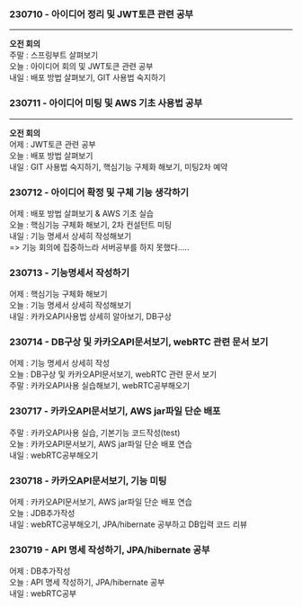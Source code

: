 ### 230710 - 아이디어 정리 및 JWT토큰 관련 공부
---
__오전 회의__<br>
주말 : 스프링부트 살펴보기<br>
오늘 : 아이디어 회의 및 JWT토큰 관련 공부<br>
내일 : 배포 방법 살펴보기, GIT 사용법 숙지하기<br>

### 230711 - 아이디어 미팅 및 AWS 기초 사용법 공부
---
__오전 회의__<br>
어제 : JWT토큰 관련 공부<br>
오늘 : 배포 방법 살펴보기<br>
내일 : GIT 사용법 숙지하기, 핵심기능 구체화 해보기, 미팅2차 예약<br>


### 230712 - 아이디어 확정 및 구체 기능 생각하기
어제 : 배포 방법 살펴보기 & AWS 기초 실습<br>
오늘 : 핵심기능 구체화 해보기, 2차 컨설턴트 미팅<br>
내일 : 기능 명세서 상세히 작성해보기<br>
=> 기능 회의에 집중하느라 서버공부를 하지 못했다.....


### 230713 - 기능명세서 작성하기
어제 : 핵심기능 구체화 해보기<br>
오늘 : 기능 명세서 상세히 작성해보기<br>
내일 : 카카오API사용법 상세히 알아보기, DB구상<br>

### 230714 - DB구상 및 카카오API문서보기, webRTC 관련 문서 보기
어제 : 기능 명세서 상세히 작성<br>
오늘 : DB구상 및 카카오API문서보기, webRTC 관련 문서 보기<br>
주말 : 카카오API사용 실습해보기, webRTC공부해오기<br>

### 230717 - 카카오API문서보기, AWS jar파일 단순 배포 
주말 : 카카오API사용 실습, 기본기능 코드작성(test)<br>
오늘 : 카카오API문서보기, AWS jar파일 단순 배포 연습<br>
내일 : webRTC공부해오기<br>

### 230718 - 카카오API문서보기, 기능 미팅
어제 : 카카오API문서보기, AWS jar파일 단순 배포 연습<br>
오늘 : JDB추가작성<br>
내일 : webRTC공부해오기, JPA/hibernate 공부하고 DB입력 코드 리뷰<br>

### 230719 - API 명세 작성하기, JPA/hibernate 공부
어제 : DB추가작성<br>
오늘 : API 명세 작성하기, JPA/hibernate 공부<br>
내일 : webRTC공부<br>